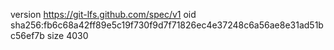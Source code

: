 version https://git-lfs.github.com/spec/v1
oid sha256:fb6c68a42ff89e5c19f730f9d7f71826ec4e37248c6a56ae8e31ad51bc56ef7b
size 4030
